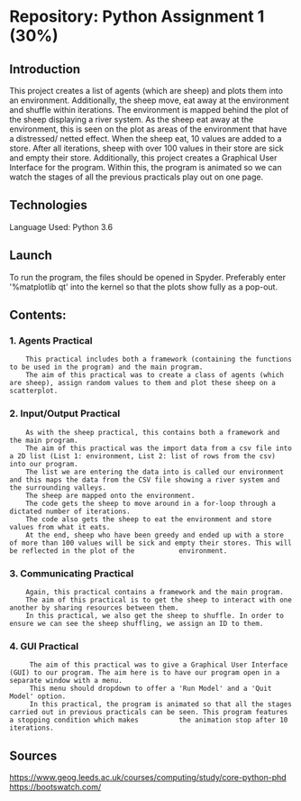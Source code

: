 # Repository: Python Assignment 1 (30%)
## Introduction
This project creates a list of agents (which are sheep) and plots them into an environment. Additionally, the sheep move, eat away at the environment and shuffle within iterations. The environment is mapped behind the plot of the sheep displaying a river system. As the sheep eat away at the environment, this is seen on the plot as areas of the environment that have a distressed/ netted effect. When the sheep eat, 10 values are added to a store. After all iterations, sheep with over 100 values in their store are sick and empty their store. Additionally, this project creates a Graphical User Interface for the program. Within this, the program is animated so we can watch the stages of all the previous practicals play out on one page. 
## Technologies
Language Used: Python 3.6 
## Launch
To run the program, the files should be opened in Spyder. 
Preferably enter '%matplotlib qt' into the kernel so that the plots show fully as a pop-out. 
## Contents:
  ### 1. Agents Practical
        This practical includes both a framework (containing the functions to be used in the program) and the main program. 
        The aim of this practical was to create a class of agents (which are sheep), assign random values to them and plot these sheep on a scatterplot.
  ### 2. Input/Output Practical
        As with the sheep practical, this contains both a framework and the main program. 
        The aim of this practical was the import data from a csv file into a 2D list (List 1: environment, List 2: list of rows from the csv) into our program. 
        The list we are entering the data into is called our environment and this maps the data from the CSV file showing a river system and the surrounding valleys.  
        The sheep are mapped onto the environment. 
        The code gets the sheep to move around in a for-loop through a dictated number of iterations. 
        The code also gets the sheep to eat the environment and store values from what it eats. 
        At the end, sheep who have been greedy and ended up with a store of more than 100 values will be sick and empty their stores. This will be reflected in the plot of the           environment.        
  ### 3. Communicating Practical
        Again, this practical contains a framework and the main program. 
        The aim of this practical is to get the sheep to interact with one another by sharing resources between them. 
        In this practical, we also get the sheep to shuffle. In order to ensure we can see the sheep shuffling, we assign an ID to them.     
  ### 4. GUI Practical
         The aim of this practical was to give a Graphical User Interface (GUI) to our program. The aim here is to have our program open in a separate window with a menu. 
         This menu should dropdown to offer a 'Run Model' and a 'Quit Model' option.
         In this practical, the program is animated so that all the stages carried out in previous practicals can be seen. This program features a stopping condition which makes          the animation stop after 10 iterations.     
## Sources
https://www.geog.leeds.ac.uk/courses/computing/study/core-python-phd 
https://bootswatch.com/



